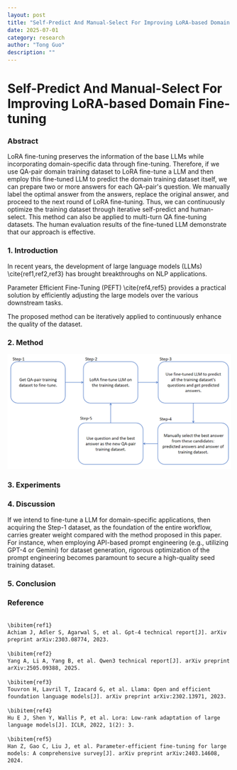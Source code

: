 ```yaml
---
layout: post
title: "Self-Predict And Manual-Select For Improving LoRA-based Domain Fine-tuning"
date: 2025-07-01
category: research
author: "Tong Guo"
description: ""
---
```

# Self-Predict And Manual-Select For Improving LoRA-based Domain Fine-tuning
### Abstract

LoRA fine-tuning preserves the information of the base LLMs
while incorporating domain-specific data through fine-tuning. 
Therefore, if we use QA-pair domain training dataset to LoRA fine-tune a LLM
and then employ this fine-tuned LLM to predict the domain training dataset itself, 
we can prepare two or more answers for each QA-pair's question. 
We manually label the optimal answer from the answers, replace the original answer, 
and proceed to the next round of LoRA fine-tuning.
Thus, we can continuously optimize the training dataset through iterative self-predict and human-select.
This method can also be applied to multi-turn QA fine-tuning datasets.
The human evaluation results of the fine-tuned LLM demonstrate that our approach is effective.


### 1. Introduction

In recent years, the development of large language models (LLMs) \cite{ref1,ref2,ref3} has brought breakthroughs on NLP applications. 

Parameter Efficient Fine-Tuning (PEFT) \cite{ref4,ref5} provides a practical solution by efficiently adjusting the large models over the various downstream tasks.

The proposed method can be iteratively applied to continuously enhance the quality of the dataset.

### 2. Method

![fig1](/assets/png/self-select/fig1.png)

### 3. Experiments

### 4. Discussion

If we intend to fine-tune a LLM for domain-specific applications, then acquiring the Step-1 dataset, as the foundation of the entire workflow, carries greater weight compared with the method proposed in this paper.‌ For instance, when employing API-based prompt engineering (e.g., utilizing GPT-4 or Gemini) for dataset generation, ‌rigorous optimization of the prompt engineering becomes paramount‌ to secure a high-quality seed training dataset.




### 5. Conclusion

### Reference
```

\bibitem{ref1}
Achiam J, Adler S, Agarwal S, et al. Gpt-4 technical report[J]. arXiv preprint arXiv:2303.08774, 2023.

\bibitem{ref2}
Yang A, Li A, Yang B, et al. Qwen3 technical report[J]. arXiv preprint arXiv:2505.09388, 2025.

\bibitem{ref3}
Touvron H, Lavril T, Izacard G, et al. Llama: Open and efficient foundation language models[J]. arXiv preprint arXiv:2302.13971, 2023.

\bibitem{ref4}
Hu E J, Shen Y, Wallis P, et al. Lora: Low-rank adaptation of large language models[J]. ICLR, 2022, 1(2): 3.

\bibitem{ref5}
Han Z, Gao C, Liu J, et al. Parameter-efficient fine-tuning for large models: A comprehensive survey[J]. arXiv preprint arXiv:2403.14608, 2024.
```
